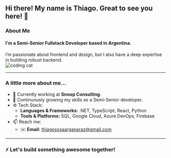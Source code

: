 ## Hi there! My name is Thiago. Great to see you here! 👋  

### About Me
#### I'm a Semi-Senior Fullstack Developer based in Argentina.  
I’m passionate about frontend and design, but I also have a deep expertise in building robust backend.  
![coding cat](https://media.tenor.com/bQCHJwgCNuMAAAAM/kitten-cat.gif)  

---

### A little more about me...
- 🔭 Currently working at **Snoop Consulting**.  
- 🧠 Continuously growing my skills as a Semi-Senior developer.  
- ⚙️ Tech Stack:  
  - **Languages & Frameworks:** .NET, TypeScript, React, Python  
  - **Tools & Platforms:** SQL, Google Cloud, Azure DevOps, Firebase 
- 📫 Reach me:  
   - ✉️ **Email:** thiagososaarganaraz@gmail.com  

---  
### ⚡ Let's build something awesome together!

